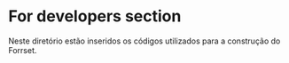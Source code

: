 # For developers section

Neste diretório estão inseridos os códigos utilizados para a construção do Forrset.

